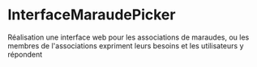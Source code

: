 # InterfaceMaraudePicker
Réalisation une interface web pour les associations de maraudes, ou les membres de l'associations expriment leurs besoins et les utilisateurs y répondent
